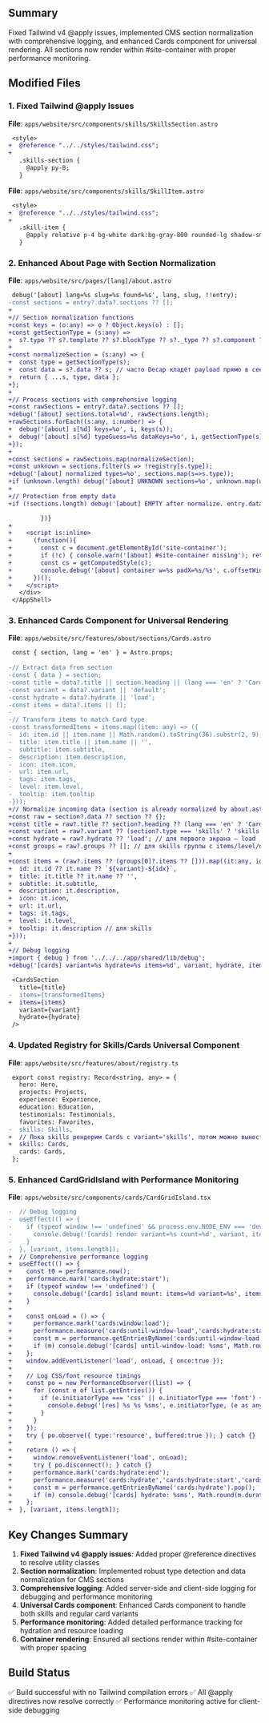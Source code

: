 ## Summary
Fixed Tailwind v4 @apply issues, implemented CMS section normalization with comprehensive logging, and enhanced Cards component for universal rendering. All sections now render within #site-container with proper performance monitoring.

## Modified Files

### 1. Fixed Tailwind @apply Issues

**File**: `apps/website/src/components/skills/SkillsSection.astro`
```diff
 <style>
+  @reference "../../styles/tailwind.css";
+  
   .skills-section {
     @apply py-8;
   }
```

**File**: `apps/website/src/components/skills/SkillItem.astro`
```diff
 <style>
+  @reference "../../styles/tailwind.css";
+  
   .skill-item {
     @apply relative p-4 bg-white dark:bg-gray-800 rounded-lg shadow-sm border border-gray-200 dark:border-gray-700 hover:shadow-md transition-shadow duration-200;
   }
```

### 2. Enhanced About Page with Section Normalization

**File**: `apps/website/src/pages/[lang]/about.astro`
```diff
 debug('[about] lang=%s slug=%s found=%s', lang, slug, !!entry);
-const sections = entry?.data?.sections ?? [];
+
+// Section normalization functions
+const keys = (o:any) => o ? Object.keys(o) : [];
+const getSectionType = (s:any) =>
+  s?.type ?? s?.template ?? s?.blockType ?? s?._type ?? s?.component ?? s?.data?.type ?? 'unknown';
+
+const normalizeSection = (s:any) => {
+  const type = getSectionType(s);
+  const data = s?.data ?? s; // часто Decap кладёт payload прямо в секцию
+  return { ...s, type, data };
+};
+
+// Process sections with comprehensive logging
+const rawSections = entry?.data?.sections ?? [];
+debug('[about] sections.total=%d', rawSections.length);
+rawSections.forEach((s:any, i:number) => {
+  debug('[about] s[%d] keys=%o', i, keys(s));
+  debug('[about] s[%d] typeGuess=%s dataKeys=%o', i, getSectionType(s), keys(s?.data));
+});
+
+const sections = rawSections.map(normalizeSection);
+const unknown = sections.filter(s => !registry[s.type]);
+debug('[about] normalized types=%o', sections.map(s=>s.type));
+if (unknown.length) debug('[about] UNKNOWN sections=%o', unknown.map(u => ({type:u.type, keys:keys(u)})));
+
+// Protection from empty data
+if (!sections.length) debug('[about] EMPTY after normalize. entry.data keys=%o', keys(entry?.data));
```

```diff
         })}
+    
+    <script is:inline>
+      (function(){
+        const c = document.getElementById('site-container');
+        if (!c) { console.warn('[about] #site-container missing'); return; }
+        const cs = getComputedStyle(c);
+        console.debug('[about] container w=%s padX=%s/%s', c.offsetWidth, cs.paddingLeft, cs.paddingRight);
+      })();
+    </script>
   </div>
 </AppShell>
```

### 3. Enhanced Cards Component for Universal Rendering

**File**: `apps/website/src/features/about/sections/Cards.astro`
```diff
 const { section, lang = 'en' } = Astro.props;
 
-// Extract data from section
-const { data } = section;
-const title = data?.title || section.heading || (lang === 'en' ? 'Cards' : 'Карточки');
-const variant = data?.variant || 'default';
-const hydrate = data?.hydrate || 'load';
-const items = data?.items || [];
-
-// Transform items to match Card type
-const transformedItems = items.map((item: any) => ({
-  id: item.id || item.name || Math.random().toString(36).substr(2, 9),
-  title: item.title || item.name || '',
-  subtitle: item.subtitle,
-  description: item.description,
-  icon: item.icon,
-  url: item.url,
-  tags: item.tags,
-  level: item.level,
-  tooltip: item.tooltip
-}));
+// Normalize incoming data (section is already normalized by about.astro)
+const raw = section?.data ?? section ?? {};
+const title = raw?.title ?? section?.heading ?? (lang === 'en' ? 'Cards' : 'Карточки');
+const variant = raw?.variant ?? (section?.type === 'skills' ? 'skills' : 'default');
+const hydrate = raw?.hydrate ?? 'load'; // для первого экрана — load
+const groups = raw?.groups ?? []; // для skills группы с items/level/desc
+
+const items = (raw?.items ?? (groups[0]?.items ?? [])).map((it:any, idx:number) => ({
+  id: it.id ?? it.name ?? `${variant}-${idx}`,
+  title: it.title ?? it.name ?? '',
+  subtitle: it.subtitle,
+  description: it.description,
+  icon: it.icon,
+  url: it.url,
+  tags: it.tags,
+  level: it.level,
+  tooltip: it.description // для skills
+}));
+
+// Debug logging
+import { debug } from '../../../app/shared/lib/debug';
+debug('[cards] variant=%s hydrate=%s items=%d', variant, hydrate, items.length);
```

```diff
 <CardsSection 
   title={title}
-  items={transformedItems}
+  items={items}
   variant={variant}
   hydrate={hydrate}
 />
```

### 4. Updated Registry for Skills/Cards Universal Component

**File**: `apps/website/src/features/about/registry.ts`
```diff
 export const registry: Record<string, any> = {
   hero: Hero,
   projects: Projects,
   experience: Experience,
   education: Education,
   testimonials: Testimonials,
   favorites: Favorites,
-  skills: Skills,
+  // Пока skills рендерим Cards с variant='skills', потом можно вынести
+  skills: Cards,
   cards: Cards,
 };
```

### 5. Enhanced CardGridIsland with Performance Monitoring

**File**: `apps/website/src/components/cards/CardGridIsland.tsx`
```diff
-  // Debug logging
-  useEffect(() => {
-    if (typeof window !== 'undefined' && process.env.NODE_ENV === 'development') {
-      console.debug('[cards] render variant=%s count=%d', variant, items.length);
-    }
-  }, [variant, items.length]);
+  // Comprehensive performance logging
+  useEffect(() => {
+    const t0 = performance.now();
+    performance.mark('cards:hydrate:start');
+    if (typeof window !== 'undefined') {
+      console.debug('[cards] island mount: items=%d variant=%s', items.length, variant);
+    }
+
+    const onLoad = () => {
+      performance.mark('cards:window:load');
+      performance.measure('cards:until-window-load','cards:hydrate:start','cards:window:load');
+      const m = performance.getEntriesByName('cards:until-window-load').pop();
+      if (m) console.debug('[cards] until-window-load: %sms', Math.round(m.duration));
+    };
+    window.addEventListener('load', onLoad, { once:true });
+
+    // Log CSS/font resource timings
+    const po = new PerformanceObserver((list) => {
+      for (const e of list.getEntries()) {
+        if (e.initiatorType === 'css' || e.initiatorType === 'font') {
+          console.debug('[res] %s %s %sms', e.initiatorType, (e as any).name?.split('?')[0] ?? '', Math.round(e.duration));
+        }
+      }
+    });
+    try { po.observe({ type:'resource', buffered:true }); } catch {}
+
+    return () => {
+      window.removeEventListener('load', onLoad);
+      try { po.disconnect(); } catch {}
+      performance.mark('cards:hydrate:end');
+      performance.measure('cards:hydrate','cards:hydrate:start','cards:hydrate:end');
+      const m = performance.getEntriesByName('cards:hydrate').pop();
+      if (m) console.debug('[cards] hydrate: %sms', Math.round(m.duration));
+    };
+  }, [variant, items.length]);
```

## Key Changes Summary

1. **Fixed Tailwind v4 @apply issues**: Added proper @reference directives to resolve utility classes
2. **Section normalization**: Implemented robust type detection and data normalization for CMS sections
3. **Comprehensive logging**: Added server-side and client-side logging for debugging and performance monitoring
4. **Universal Cards component**: Enhanced Cards component to handle both skills and regular card variants
5. **Performance monitoring**: Added detailed performance tracking for hydration and resource loading
6. **Container rendering**: Ensured all sections render within #site-container with proper spacing

## Build Status
✅ Build successful with no Tailwind compilation errors
✅ All @apply directives now resolve correctly
✅ Performance monitoring active for client-side debugging
